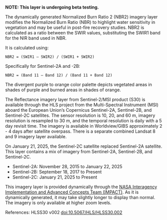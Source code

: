 **NOTE: This layer is undergoing beta testing.**

The dynamically generated Normalized Burn Ratio 2 (NBR2) imagery layer modifies the Normalized Burn Ratio (NBR) to highlight water sensitivity in vegetation and may be useful in post-fire recovery studies. NBR2 is calculated as a ratio between the SWIR values, substituting the SWIR1 band for the NIR band used in NBR.

It is calculated using:

`NBR2 = (SWIR1 – SWIR2) / (SWIR1 + SWIR2)`

Specifically for Sentinel-2A and -2B:

`NBR2 = (Band 11 – Band 12) / (Band 11 + Band 12)`

The divergent purple to orange color palette depicts vegetated areas in shades of purple and burned areas in shades of orange.

The Reflectance imagery layer from Sentinel-2/MSI product (S30) is available through the HLS project from the Multi-Spectral Instrument (MSI) aboard the European Union’s Copernicus Sentinel-2A, Sentinel-2B, and Sentinel-2C satellites. The sensor resolution is 10, 20, and 60 m, imagery resolution is resampled to 30 m, and the temporal resolution is daily with a 5 day revisit time. The imagery is available in Worldview/GIBS approximately 2 - 4 days after satellite overpass. There is a separate combined Landsat 8 and 9 imagery layer available.

On January 21, 2025, the Sentinel-2C satellite replaced Sentinel-2A satellite. This layer contains a mix of imagery from Sentinel-2A, Sentinel-2B, and Sentinel-2C.
- Sentinel-2A: November 28, 2015 to January 22, 2025
- Sentinel-2B: September 18, 2017 to Present
- Sentinel-2C: January 21, 2025 to Present

This imagery layer is provided dynamically through the [NASA Interagency Implementation and Advanced Concepts Team (IMPACT)](https://www.earthdata.nasa.gov/about/impact). As it is dynamically generated, it may take slightly longer to display than normal. The imagery is only available at higher zoom levels.

References: HLSS30 v002 [doi:10.5067/HLS/HLSS30.002](https://doi.org/10.5067/HLS/HLSS30.002)